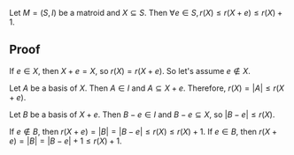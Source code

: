 Let $M = (S, I)$ be a matroid and $X \subseteq S$.
Then $\forall e \in S, r(X) \le r(X + e) \le r(X) + 1$.

## Proof

If $e \in X$, then $X + e = X$, so $r(X) = r(X + e)$.
So let's assume $e \not\in X$.

Let $A$ be a basis of $X$.
Then $A \in I$ and $A \subseteq X + e$.
Therefore, $r(X) = |A| \le r(X + e)$.

Let $B$ be a basis of $X + e$.
Then $B-e \in I$ and $B-e \subseteq X$, so $|B-e| \le r(X)$.

If $e \not\in B$, then $r(X+e) = |B| = |B-e| \le r(X) \le r(X) + 1$.
If $e \in B$, then $r(X+e) = |B| = |B-e| + 1 \le r(X) + 1$.
